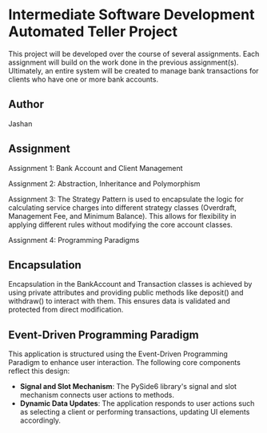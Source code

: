 # Intermediate Software Development Automated Teller Project

This project will be developed over the course of several assignments.  Each assignment will build on the work done in the previous assignment(s).  Ultimately, an entire system will be created to manage bank transactions for clients who have one or more bank accounts.

## Author

Jashan

## Assignment

Assignment 1: Bank Account and Client Management

Assignment 2: Abstraction, Inheritance and Polymorphism

Assignment 3: The Strategy Pattern is used to encapsulate the logic for calculating service charges into different strategy classes (Overdraft, Management Fee, and Minimum Balance). This allows for flexibility in applying different rules without modifying the core account classes.

Assignment 4: Programming Paradigms

## Encapsulation

Encapsulation in the BankAccount and Transaction classes is achieved by using private attributes and providing public methods like deposit() and withdraw() to interact with them. This ensures data is validated and protected from direct modification.

## Event-Driven Programming Paradigm

This application is structured using the Event-Driven Programming Paradigm to enhance user interaction. The following core components reflect this design:

- **Signal and Slot Mechanism**: The PySide6 library's signal and slot mechanism connects user actions to methods.
- **Dynamic Data Updates**: The application responds to user actions such as selecting a client or performing transactions, updating UI elements accordingly.
